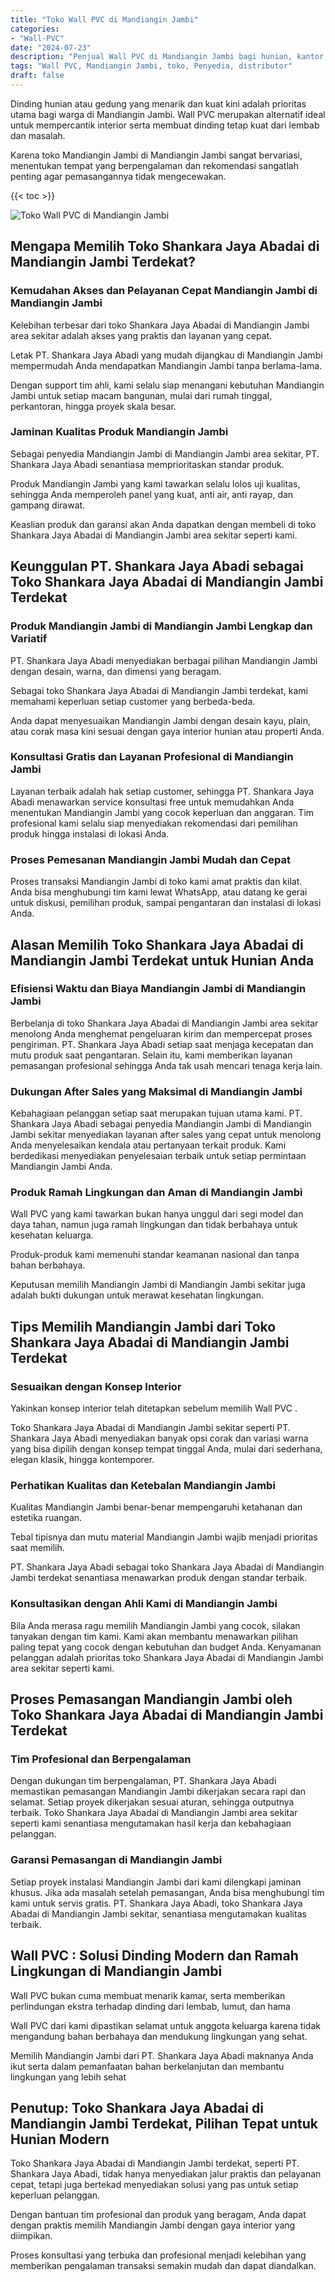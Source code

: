 ```yaml
---
title: "Toko Wall PVC di Mandiangin Jambi"
categories: 
- "Wall-PVC"
date: "2024-07-23"
description: "Penjual Wall PVC di Mandiangin Jambi bagi hunian, kantor, serta ritel. Produk unggulan, variasi motif, pilihan warna menarik, dengan servis instalasi ditangani oleh teknisi ahli dan garansi resmi!|Servis penyediaan Wall PVC di Mandiangin Jambi bagi kebutuhan hunian, kantor, atau gerai, dengan panel berkualitas dan pemasangan oleh tenaga ahli profesional dan jaminan resmi.|Solusi Wall PVC di Mandiangin Jambi yang terpercaya untuk hunian, perkantoran, serta toko, bersama produk terbaik dan instalasi dikerjakan oleh teknisi ahli serta garansi resmi.|Distribusi Wall PVC di Mandiangin Jambi untuk hunian, kantor, serta ritel, beserta panel unggulan dan instalasi dikerjakan oleh tim berpengalaman, dilengkapi beserta kepastian resmi.}"
tags: "Wall PVC, Mandiangin Jambi, toko, Penyedia, distributor"
draft: false
---
```


Dinding hunian atau gedung yang menarik dan kuat kini adalah prioritas utama bagi warga di Mandiangin Jambi.  Wall PVC  merupakan alternatif ideal untuk mempercantik interior serta membuat dinding tetap kuat dari lembab dan masalah.

Karena toko Mandiangin Jambi di Mandiangin Jambi sangat bervariasi, menentukan tempat yang berpengalaman dan rekomendasi sangatlah penting agar pemasangannya tidak mengecewakan.

{{< toc >}}

![Toko Wall PVC di Mandiangin Jambi](/images/Wall-PVC/Toko-Wall-PVC-di-Mandiangin-Jambi.png)


## Mengapa Memilih Toko Shankara Jaya Abadai di Mandiangin Jambi Terdekat?

### Kemudahan Akses dan Pelayanan Cepat Mandiangin Jambi di Mandiangin Jambi

Kelebihan terbesar dari toko Shankara Jaya Abadai di Mandiangin Jambi area sekitar adalah akses yang praktis dan layanan yang cepat.

Letak PT. Shankara Jaya Abadi yang mudah dijangkau di Mandiangin Jambi mempermudah Anda mendapatkan Mandiangin Jambi tanpa berlama-lama.

Dengan support tim ahli, kami selalu siap menangani kebutuhan Mandiangin Jambi untuk setiap macam bangunan, mulai dari rumah tinggal, perkantoran, hingga proyek skala besar.

### Jaminan Kualitas Produk Mandiangin Jambi

Sebagai penyedia Mandiangin Jambi di Mandiangin Jambi area sekitar, PT. Shankara Jaya Abadi senantiasa memprioritaskan standar produk.

Produk Mandiangin Jambi yang kami tawarkan selalu lolos uji kualitas, sehingga Anda memperoleh panel yang kuat, anti air, anti rayap, dan gampang dirawat.

Keaslian produk dan garansi akan Anda dapatkan dengan membeli di toko Shankara Jaya Abadai di Mandiangin Jambi area sekitar seperti kami.

## Keunggulan PT. Shankara Jaya Abadi sebagai Toko Shankara Jaya Abadai di Mandiangin Jambi Terdekat

### Produk Mandiangin Jambi di Mandiangin Jambi Lengkap dan Variatif

PT. Shankara Jaya Abadi menyediakan berbagai pilihan Mandiangin Jambi dengan desain, warna, dan dimensi yang beragam.

Sebagai toko Shankara Jaya Abadai di Mandiangin Jambi terdekat, kami memahami keperluan setiap customer yang berbeda-beda.

Anda dapat menyesuaikan Mandiangin Jambi dengan desain kayu, plain, atau corak masa kini sesuai dengan gaya interior hunian atau properti Anda.

### Konsultasi Gratis dan Layanan Profesional di Mandiangin Jambi

Layanan terbaik adalah hak setiap customer, sehingga PT. Shankara Jaya Abadi menawarkan service konsultasi free untuk memudahkan Anda menentukan Mandiangin Jambi yang cocok keperluan dan anggaran. Tim profesional kami selalu siap menyediakan rekomendasi dari pemilihan produk hingga instalasi di lokasi Anda.

### Proses Pemesanan Mandiangin Jambi Mudah dan Cepat

Proses transaksi Mandiangin Jambi di toko kami amat praktis dan kilat. Anda bisa menghubungi tim kami lewat WhatsApp, atau datang ke gerai untuk diskusi, pemilihan produk, sampai pengantaran dan instalasi di lokasi Anda.

## Alasan Memilih Toko Shankara Jaya Abadai di Mandiangin Jambi Terdekat untuk Hunian Anda

### Efisiensi Waktu dan Biaya Mandiangin Jambi di Mandiangin Jambi

Berbelanja di toko Shankara Jaya Abadai di Mandiangin Jambi area sekitar menolong Anda menghemat pengeluaran kirim dan mempercepat proses pengiriman. PT. Shankara Jaya Abadi setiap saat menjaga kecepatan dan mutu produk saat pengantaran. Selain itu, kami memberikan layanan pemasangan profesional sehingga Anda tak usah mencari tenaga kerja lain.

### Dukungan After Sales yang Maksimal di Mandiangin Jambi

Kebahagiaan pelanggan setiap saat merupakan tujuan utama kami. PT. Shankara Jaya Abadi sebagai penyedia Mandiangin Jambi di Mandiangin Jambi sekitar menyediakan layanan after sales yang cepat untuk menolong Anda menyelesaikan kendala atau pertanyaan terkait produk. Kami berdedikasi menyediakan penyelesaian terbaik untuk setiap permintaan Mandiangin Jambi Anda.

### Produk Ramah Lingkungan dan Aman di Mandiangin Jambi

 Wall PVC  yang kami tawarkan bukan hanya unggul dari segi model dan daya tahan, namun juga ramah lingkungan dan tidak berbahaya untuk kesehatan keluarga.

Produk-produk kami memenuhi standar keamanan nasional dan tanpa bahan berbahaya.

Keputusan memilih Mandiangin Jambi di Mandiangin Jambi sekitar juga adalah bukti dukungan untuk merawat kesehatan lingkungan.

## Tips Memilih Mandiangin Jambi dari Toko Shankara Jaya Abadai di Mandiangin Jambi Terdekat

### Sesuaikan dengan Konsep Interior 

Yakinkan konsep interior telah ditetapkan sebelum memilih  Wall PVC .

Toko Shankara Jaya Abadai di Mandiangin Jambi sekitar seperti PT. Shankara Jaya Abadi menyediakan banyak opsi corak dan variasi warna yang bisa dipilih dengan konsep tempat tinggal Anda, mulai dari sederhana, elegan klasik, hingga kontemporer.

### Perhatikan Kualitas dan Ketebalan Mandiangin Jambi

Kualitas Mandiangin Jambi benar-benar mempengaruhi ketahanan dan estetika ruangan.

Tebal tipisnya dan mutu material Mandiangin Jambi wajib menjadi prioritas saat memilih.

PT. Shankara Jaya Abadi sebagai toko Shankara Jaya Abadai di Mandiangin Jambi terdekat senantiasa menawarkan produk dengan standar terbaik.

### Konsultasikan dengan Ahli Kami di Mandiangin Jambi

Bila Anda merasa ragu memilih Mandiangin Jambi yang cocok, silakan tanyakan dengan tim kami. Kami akan membantu menawarkan pilihan paling tepat yang cocok dengan kebutuhan dan budget Anda. Kenyamanan pelanggan adalah prioritas toko Shankara Jaya Abadai di Mandiangin Jambi area sekitar seperti kami.

## Proses Pemasangan Mandiangin Jambi oleh Toko Shankara Jaya Abadai di Mandiangin Jambi Terdekat

### Tim Profesional dan Berpengalaman

Dengan dukungan tim berpengalaman, PT. Shankara Jaya Abadi memastikan pemasangan Mandiangin Jambi dikerjakan secara rapi dan selamat. Setiap proyek dikerjakan sesuai aturan, sehingga outputnya terbaik. Toko Shankara Jaya Abadai di Mandiangin Jambi area sekitar seperti kami senantiasa mengutamakan hasil kerja dan kebahagiaan pelanggan.

### Garansi Pemasangan di Mandiangin Jambi

Setiap proyek instalasi Mandiangin Jambi dari kami dilengkapi jaminan khusus. Jika ada masalah setelah pemasangan, Anda bisa menghubungi tim kami untuk servis gratis. PT. Shankara Jaya Abadi, toko Shankara Jaya Abadai di Mandiangin Jambi sekitar, senantiasa mengutamakan kualitas terbaik.

##  Wall PVC : Solusi Dinding Modern dan Ramah Lingkungan di Mandiangin Jambi

 Wall PVC  bukan cuma membuat menarik kamar, serta memberikan perlindungan ekstra terhadap dinding dari lembab, lumut, dan hama

 Wall PVC  dari kami dipastikan selamat untuk anggota keluarga karena tidak mengandung bahan berbahaya dan mendukung lingkungan yang sehat.

Memilih Mandiangin Jambi dari PT. Shankara Jaya Abadi maknanya Anda ikut serta dalam pemanfaatan bahan berkelanjutan dan membantu lingkungan yang lebih sehat

## Penutup: Toko Shankara Jaya Abadai di Mandiangin Jambi Terdekat, Pilihan Tepat untuk Hunian Modern

Toko Shankara Jaya Abadai di Mandiangin Jambi terdekat, seperti PT. Shankara Jaya Abadi, tidak hanya menyediakan jalur praktis dan pelayanan cepat, tetapi juga bertekad menyediakan solusi yang pas untuk setiap keperluan pelanggan.

Dengan bantuan tim profesional dan produk yang beragam, Anda dapat dengan praktis memilih Mandiangin Jambi dengan gaya interior yang diimpikan.

Proses konsultasi yang terbuka dan profesional menjadi kelebihan yang memberikan pengalaman transaksi semakin mudah dan dapat diandalkan.